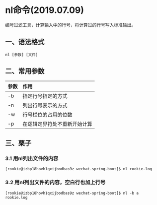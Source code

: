 # nl命令(2019.07.09)

编号过滤工具，计算输入中的行号，将计算过的行号写入标准输出。

## 一、语法格式

`nl [参数] [文件]`

## 二、常用参数

| 参数 | 作用 |
| :--- | :--- |
| -b | 指定行号指定的方式 |
| -n | 列出行号表示的方式 |
| -w | 行号栏位的占用的位数 |
| -p | 在逻辑定界符处不重新开始计算 |

## 三、栗子

### 3.1 用nl列出文件的内容

    [rookie@izbp18hovh1qxijbodbas9z wechat-spring-boot]$ nl rookie.log 
    
### 3.2 用nl列出文件的内容，空白行也加上行号

    [rookie@izbp18hovh1qxijbodbas9z wechat-spring-boot]$ nl -b a rookie.log 